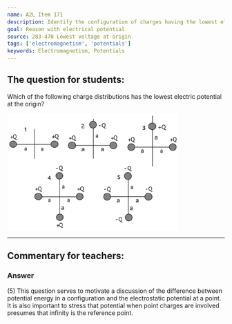 ```yaml
---
name: A2L Item 171
description: Identify the configuration of charges having the lowest electrostatic potential at the origin.
goal: Reason with electrical potential
source: 283-470 Lowest voltage at origin
tags: ['electromagnetism', 'potentials']
keywords: Electromagnetism, Potentials
---
```


## The question for students:

Which of the following charge distributions has the lowest electric
potential at the origin?

![Item171_fig1.gif](../images/Item171_fig1.gif)



<hr/>

## Commentary for teachers:

### Answer 

(5) This question serves to motivate a discussion of the
difference between potential energy in a configuration and the
electrostatic potential at a point. It is also important to stress that
potential when point charges are involved presumes that infinity is the
reference point.
